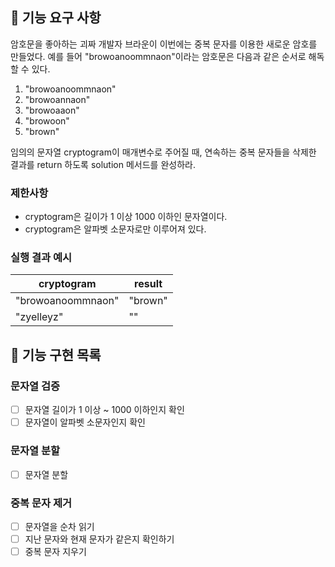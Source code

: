 ## 🚀 기능 요구 사항

암호문을 좋아하는 괴짜 개발자 브라운이 이번에는 중복 문자를 이용한 새로운 암호를 만들었다. 예를 들어 "browoanoommnaon"이라는 암호문은 다음과 같은 순서로 해독할 수 있다.

1. "browoanoommnaon"
2. "browoannaon"
3. "browoaaon"
4. "browoon"
5. "brown"

임의의 문자열 cryptogram이 매개변수로 주어질 때, 연속하는 중복 문자들을 삭제한 결과를 return 하도록 solution 메서드를 완성하라.

### 제한사항

- cryptogram은 길이가 1 이상 1000 이하인 문자열이다.
- cryptogram은 알파벳 소문자로만 이루어져 있다.

### 실행 결과 예시

| cryptogram | result |
| --- | --- |
| "browoanoommnaon" | "brown" |
| "zyelleyz" | "" |

## 🚧 기능 구현 목록
### 문자열 검증
- [ ] 문자열 길이가 1 이상 ~ 1000 이하인지 확인
- [ ] 문자열이 알파벳 소문자인지 확인
### 문자열 분할
- [ ] 문자열 분할
### 중복 문자 제거
- [ ] 문자열을 순차 읽기
- [ ] 지난 문자와 현재 문자가 같은지 확인하기
- [ ] 중복 문자 지우기